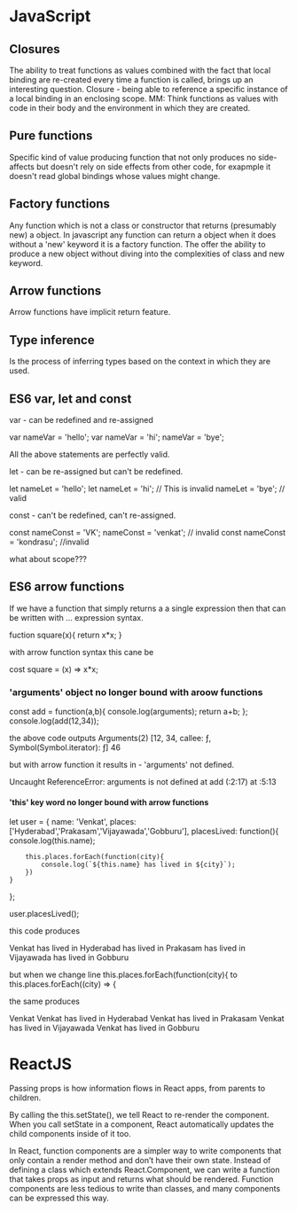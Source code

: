 # JavaScript

## Closures

The ability to treat functions as values combined with the fact that local binding are re-created every time a function is called, brings up an interesting question.
Closure - being able to reference a specific instance of a local binding in an enclosing scope. MM: Think functions as values with code in their body and the environment in which they are created.

## Pure functions
Specific kind of value producing function that not only produces no side-affects but doesn't rely on side effects from other code, for exapmple it doesn't read global bindings whose values might change.

## Factory functions
Any function which is not a class or constructor that returns (presumably new) a object. In javascript any function can return a object when it does without a 'new' keyword it is a factory function. The offer the ability to produce a new object without diving into the complexities of class and new keyword.

## Arrow functions
Arrow functions have implicit return feature.

## Type inference 
Is the process of inferring types based on the context in which they are used.

## ES6 var, let and const

var - can be redefined and re-assigned

var nameVar = 'hello';
var nameVar = 'hi';
nameVar = 'bye';

All the above statements are perfectly valid.

let - can be re-assigned but can't be redefined.

let nameLet = 'hello';
let nameLet = 'hi'; // This is invalid
nameLet = 'bye'; // valid

const - can't be redefined, can't re-assigned.

const nameConst = 'VK';
nameConst = 'venkat'; // invalid
const nameConst = 'kondrasu'; //invalid

what about scope???

## ES6 arrow functions

If we have a function that simply returns a a single expression then that can be written with ... expression syntax.

fuction square(x){
  return x*x;
  }
  
  with arrow function syntax this cane be
  
  cost square = (x) => x*x;
  
###  'arguments' object no longer bound with aroow functions

const add = function(a,b){
    console.log(arguments);
    return a+b;
};
console.log(add(12,34));

the above code outputs
Arguments(2) [12, 34, callee: ƒ, Symbol(Symbol.iterator): ƒ]
46

but with arrow function it results in - 'arguments' not defined.

Uncaught ReferenceError: arguments is not defined
    at add (<anonymous>:2:17)
    at <anonymous>:5:13
  
  
#### 'this' key word no longer bound with arrow functions

let user = {
    name: 'Venkat',
    places: ['Hyderabad','Prakasam','Vijayawada','Gobburu'],
    placesLived: function(){
        console.log(this.name);

        this.places.forEach(function(city){
            console.log(`${this.name} has lived in ${city}`);
        })
    }
};

user.placesLived();

this code produces

Venkat
has lived in Hyderabad
has lived in Prakasam
has lived in Vijayawada
has lived in Gobburu

but when we change line this.places.forEach(function(city){ to this.places.forEach((city) => {

the same produces

Venkat
Venkat has lived in Hyderabad
Venkat has lived in Prakasam
Venkat has lived in Vijayawada
Venkat has lived in Gobburu

# ReactJS

Passing props is how information flows in React apps, from parents to children.

By calling the this.setState(), we tell React to re-render the component. When you call setState in a component, React automatically updates the child components inside of it too.

In React, function components are a simpler way to write components that only contain a render method and don’t have their own state. Instead of defining a class which extends React.Component, we can write a function that takes props as input and returns what should be rendered. Function components are less tedious to write than classes, and many components can be expressed this way.




